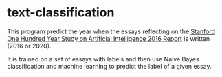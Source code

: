 # text-classification

This program predict the year when the essays reflecting on the <a href="https://ai100.stanford.edu/sites/g/files/sbiybj9861/f/ai100report10032016fnl_singles.pdf">Stanford One Hundred Year Study on Artificial Intelligence 2016 Report</a> is written (2016 or 2020).

It is trained on a set of essays with labels and then use Naive Bayes classification and machine learning to predict the label of a given essay.
